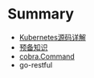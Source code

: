 # Summary

* [Kubernetes源码详解](README.md)
* [预备知识](chapter1.md)
* [cobra.Command](cobra.md)
* go-restful

